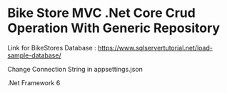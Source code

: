 # Bike Store MVC .Net Core Crud Operation With Generic Repository

Link for BikeStores Database : https://www.sqlservertutorial.net/load-sample-database/

Change Connection String in appsettings.json

.Net Framework 6
